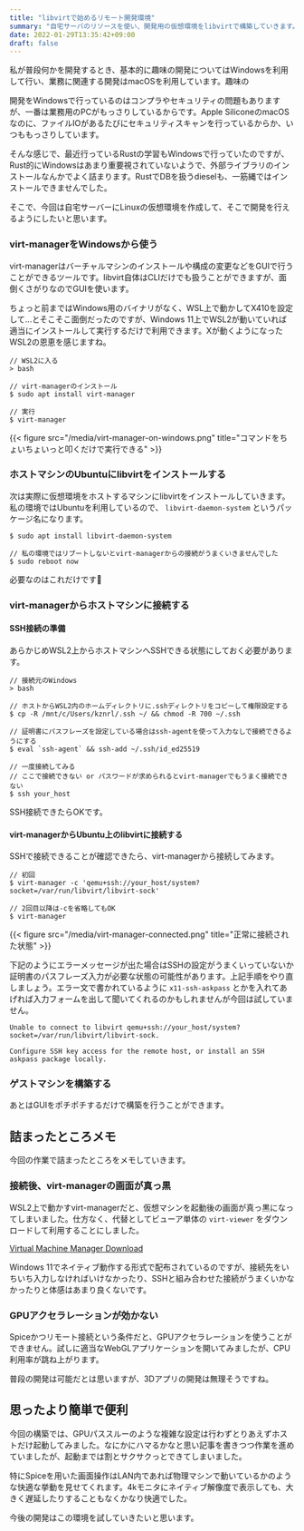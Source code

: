 ```yaml
---
title: "libvirtで始めるリモート開発環境"
summary: "自宅サーバのリソースを使い、開発用の仮想環境をlibvirtで構築していきます。"
date: 2022-01-29T13:35:42+09:00
draft: false
---
```


私が普段何かを開発するとき、基本的に趣味の開発についてはWindowsを利用して行い、業務に関連する開発はmacOSを利用しています。趣味の

開発をWindowsで行っているのはコンプラやセキュリティの問題もありますが、一番は業務用のPCがもっさりしているからです。Apple SiliconeのmacOSなのに、ファイルIOがあるたびにセキュリティスキャンを行っているからか、いつももっさりしています。

そんな感じで、最近行っているRustの学習もWindowsで行っていたのですが、Rust的にWindowsはあまり重要視されていないようで、外部ライブラリのインストールなんかでよく詰まります。RustでDBを扱うdieselも、一筋縄ではインストールできませんでした。

そこで、今回は自宅サーバーにLinuxの仮想環境を作成して、そこで開発を行えるようにしたいと思います。

### virt-managerをWindowsから使う

virt-managerはバーチャルマシンのインストールや構成の変更などをGUIで行うことができるツールです。libvirt自体はCLIだけでも扱うことができますが、面倒くさがりなのでGUIを使います。

ちょっと前まではWindows用のバイナリがなく、WSL上で動かしてX410を設定して...とそこそこ面倒だったのですが、Windows 11上でWSL2が動いていれば適当にインストールして実行するだけで利用できます。Xが動くようになったWSL2の恩恵を感じますね。

```shell
// WSL2に入る
> bash

// virt-managerのインストール
$ sudo apt install virt-manager

// 実行
$ virt-manager
```

{{< figure src="/media/virt-manager-on-windows.png" title="コマンドをちょいちょいっと叩くだけで実行できる" >}}

### ホストマシンのUbuntuにlibvirtをインストールする

次は実際に仮想環境をホストするマシンにlibvirtをインストールしていきます。私の環境ではUbuntuを利用しているので、 `libvirt-daemon-system` というパッケージ名になります。

```shell
$ sudo apt install libvirt-daemon-system

// 私の環境ではリブートしないとvirt-managerからの接続がうまくいきませんでした
$ sudo reboot now
```

必要なのはこれだけです🐪

### virt-managerからホストマシンに接続する

#### SSH接続の準備
あらかじめWSL2上からホストマシンへSSHできる状態にしておく必要があります。

```shell
// 接続元のWindows
> bash

// ホストからWSL2内のホームディレクトリに.sshディレクトリをコピーして権限設定する
$ cp -R /mnt/c/Users/kznrl/.ssh ~/ && chmod -R 700 ~/.ssh

// 証明書にパスフレーズを設定している場合はssh-agentを使って入力なしで接続できるようにする
$ eval `ssh-agent` && ssh-add ~/.ssh/id_ed25519

// 一度接続してみる
// ここで接続できない or パスワードが求められるとvirt-managerでもうまく接続できない
$ ssh your_host
```

SSH接続できたらOKです。

#### virt-managerからUbuntu上のlibvirtに接続する

SSHで接続できることが確認できたら、virt-managerから接続してみます。

```
// 初回
$ virt-manager -c 'qemu+ssh://your_host/system?socket=/var/run/libvirt/libvirt-sock'

// 2回目以降は-cを省略してもOK
$ virt-manager
```

{{< figure src="/media/virt-manager-connected.png" title="正常に接続された状態" >}}


下記のようにエラーメッセージが出た場合はSSHの設定がうまくいっていないか証明書のパスフレーズ入力が必要な状態の可能性があります。上記手順をやり直しましょう。エラー文で書かれているように `x11-ssh-askpass` とかを入れてあげれば入力フォームを出して聞いてくれるのかもしれませんが今回は試していません。

```text
Unable to connect to libvirt qemu+ssh://your_host/system?socket=/var/run/libvirt/libvirt-sock.

Configure SSH key access for the remote host, or install an SSH askpass package locally.
```

### ゲストマシンを構築する

あとはGUIをポチポチするだけで構築を行うことができます。

## 詰まったところメモ

今回の作業で詰まったところをメモしていきます。

### 接続後、virt-managerの画面が真っ黒

WSL2上で動かすvirt-managerだと、仮想マシンを起動後の画面が真っ黒になってしまいました。仕方なく、代替としてビューア単体の `virt-viewer` をダウンロードして利用することにしました。

[Virtual Machine Manager Download](https://virt-manager.org/download/)

Windows 11でネイティブ動作する形式で配布されているのですが、接続先をいちいち入力しなければいけなかったり、SSHと組み合わせた接続がうまくいかなかったりと体感はあまり良くないです。

### GPUアクセラレーションが効かない

Spiceかつリモート接続という条件だと、GPUアクセラレーションを使うことができません。試しに適当なWebGLアプリケーションを開いてみましたが、CPU利用率が跳ね上がります。

普段の開発は可能だとは思いますが、3Dアプリの開発は無理そうですね。

## 思ったより簡単で便利

今回の構築では、GPUパススルーのような複雑な設定は行わずとりあえずホストだけ起動してみました。なにかにハマるかなと思い記事を書きつつ作業を進めていましたが、起動までは割とサクサクっとできてしまいました。

特にSpiceを用いた画面操作はLAN内であれば物理マシンで動いているかのような快適な挙動を見せてくれます。4kモニタにネイティブ解像度で表示しても、大きく遅延したりすることもなくかなり快適でした。

今後の開発はこの環境を試していきたいと思います。
